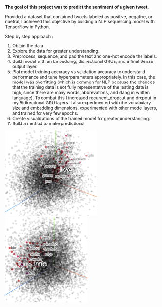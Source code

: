 **The goal of this project was to predict the sentiment of a given tweet.**

Provided a dataset that contained tweets labeled as positive, negative, or nuetral, 
I achieved this objective by building a NLP sequencing model with TensorFlow in Python.

Step by step approach :
1) Obtain the data
2) Explore the data for greater understanding.
3) Preprocess, sequence, and pad the text and one-hot encode the labels.
4) Build model with an Embedding, Bidirectional GRUs, and a final Dense output layer.
5) Plot model training accuracy vs validation accuracy to understand performance and tune hyperparameters appropriately.  In this case, the model was overfitting (which is common for NLP because the chances that the training data is not fully representative of the testing data is high, since there are many words, abbrevations, and slang in written language). To combat this I increased recurrent_dropout and dropout in my Bidirectional GRU layers.  I also experimented with the vocabulary size and embedding dimensions, experimented with other model layers, and trained for very few epochs.
6) Create visualizations of the trained model for greater understanding.
7) Build a method to make predictions!


<img src="/tweet_model_visualization_positive.png" height="280"/>
<img src="/tweet_model_visualization_negative.png" height="280"/>
